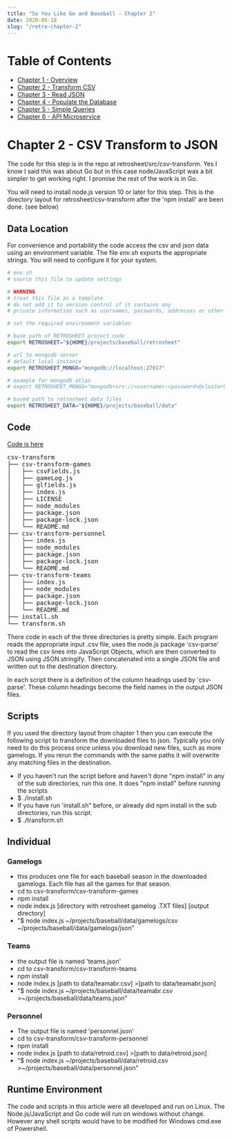 ```yaml
---
title: "So You Like Go and Baseball - Chapter 2"
date: 2020-05-18
slug: "/retro-chapter-2"
---
```


# Table of Contents

- [Chapter 1 - Overview](https://github.com/dmh2000/retrosheet/blob/main/doc/retro-chapter-1/index.md)
- [Chapter 2 - Transform CSV](https://github.com/dmh2000/retrosheet/blob/main/doc/retro-chapter-2/index.md)
- [Chapter 3 - Read JSON](https://github.com/dmh2000/retrosheet/blob/main/doc/retro-chapter-3/index.md)
- [Chapter 4 - Populate the Database](https://github.com/dmh2000/retrosheet/blob/main/doc/retro-chapter-4/index.md)
- [Chapter 5 - Simple Queries](https://github.com/dmh2000/retrosheet/blob/main/doc/retro-chapter-5/index.md)
- [Chapter 6 - API Microservice](https://github.com/dmh2000/retrosheet/blob/main/doc/retro-chapter-6/index.md)
  
# Chapter 2 - CSV Transform to JSON

The code for this step is in the repo at retrosheet/src/csv-transform. Yes I know I said this was about Go but in this case node/JavaScript was a bit simpler to get working right. I promise the rest of the work is in Go.

You will need to install node.js version 10 or later for this step.
This is the directory layout for retrosheet/csv-transform after the 'npm install' are been done. (see below)

## Data Location

For convenience and portability the code access the csv and json data using an environment variable.
The file _env.sh_ exports the appropriate strings. You will need to configure it for your system.

```bash
# env.sh
# source this file to update settings

# WARNING
# treat this file as a template
# do not add it to version control if it contains any
# private information such as usernames, passwords, addresses or other authentication data

# set the required environment variables

# base path of RETROSHEET project code
export RETROSHEET="${HOME}/projects/baseball/retrosheet"

# url to mongodb server
# default local instance
export RETROSHEET_MONGO="mongodb://localhost:27017"

# example for mongodb atlas
# export RETROSHEET_MONGO="mongodb+srv://<username>:<password>@cluster0.<cluster id>.mongodb.net/<database name>?retryWrites=true&w=majority"

# based path to retrosheet data files
export RETROSHEET_DATA="${HOME}/projects/baseball/data"
```

## Code

[Code is here](https://github.com/dmh2000/retrosheet/tree/main/src/csv-transform)

<pre>
csv-transform
├── csv-transform-games
│   ├── csvFields.js
│   ├── gameLog.js
│   ├── glfields.js
│   ├── index.js
│   ├── LICENSE
│   ├── node_modules
│   ├── package.json
│   ├── package-lock.json
│   └── README.md
├── csv-transform-personnel
│   ├── index.js
│   ├── node_modules
│   ├── package.json
│   ├── package-lock.json
│   └── README.md
├── csv-transform-teams
│   ├── index.js
│   ├── node_modules
│   ├── package.json
│   ├── package-lock.json
│   └── README.md
├── install.sh
└── transform.sh
</pre>

There code in each of the three directories is pretty simple. Each program reads the appropriate input .csv file, uses the node.js package 'csv-parse' to read the csv lines into JavaScript Objects, which are then converted to JSON using JSON.stringify. Then concatenated into a single JSON file and written out to the destination directory.

In each script there is a definition of the column headings used by 'csv-parse'. These column headings become the field names in the output JSON files.

## Scripts

If you used the directory layout from chapter 1 then you can execute the following script to transform the downloaded files to json. Typically you only need to do this process once unless you download new files, such as more gamelogs. If you rerun the commands with the same paths it will overwrite any matching files in the destination.

- If you haven't run the script before and haven't done "npm install" in any of the sub directories, run this one. It does "npm install" before running the scripts
- $ ./install.sh
- If you have run 'install.sh" before, or already did npm install in the sub directories, run this script.
- $ ./transform.sh

## Individual

### Gamelogs

- this produces one file for each baseball season in the downloaded gamelogs. Each file has all the games for that season.
- cd to csv-transform/csv-transform-games
- npm install
- node index.js [directory with retrosheet gamelog .TXT files] [output directory]
- "$ node index.js ~/projects/baseball/data/gamelogs/csv ~/projects/baseball/data/gamelogs/json"

### Teams

- the output file is named 'teams.json'
- cd to csv-transform/csv-transform-teams
- npm install
- node index.js [path to data/teamabr.csv] >[path to data/teamabr.json]
- "$ node index.js ~/projects/baseball/data/teamabr.csv >~/projects/baseball/data/teams.json"

### Personnel

- The output file is named 'personnel.json'
- cd to csv-transform/csv-transform-personnel
- npm install
- node index.js [path to data/retroid.csv] >[path to data/retroid.json]
- "$ node index.js ~/projects/baseball/data/retroid.csv >~/projects/baseball/data/personnel.json"

## Runtime Environment

The code and scripts in this article were all developed and run on Linux. The Node.js/JavaScript and Go code will run on windows without change. However any shell scripts would have to be modified for Windows cmd.exe of Powershell.
